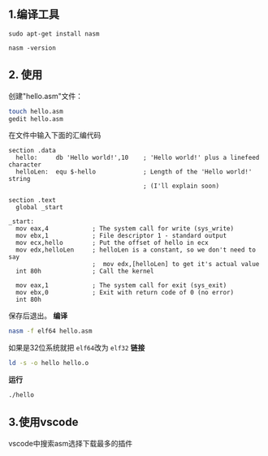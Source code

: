 ## 1.编译工具

```
sudo apt-get install nasm
```

```
nasm -version
```

## 2. 使用 

创建"hello.asm"文件： 

```bash
touch hello.asm
gedit hello.asm
```

在文件中输入下面的汇编代码 

```text
section .data
  hello:     db 'Hello world!',10    ; 'Hello world!' plus a linefeed character
  helloLen:  equ $-hello             ; Length of the 'Hello world!' string
                                     ; (I'll explain soon)
 
section .text
  global _start
 
_start:
  mov eax,4            ; The system call for write (sys_write)
  mov ebx,1            ; File descriptor 1 - standard output
  mov ecx,hello        ; Put the offset of hello in ecx
  mov edx,helloLen     ; helloLen is a constant, so we don't need to say
                       ;  mov edx,[helloLen] to get it's actual value
  int 80h              ; Call the kernel
 
  mov eax,1            ; The system call for exit (sys_exit)
  mov ebx,0            ; Exit with return code of 0 (no error)
  int 80h
```

保存后退出。 
 **编译** 

```bash
nasm -f elf64 hello.asm
```

如果是32位系统就把 `elf64`改为 `elf32`
 **链接** 

```bash
ld -s -o hello hello.o
```

**运行** 

```bash
./hello
```

## 3.使用vscode

vscode中搜索asm选择下载最多的插件